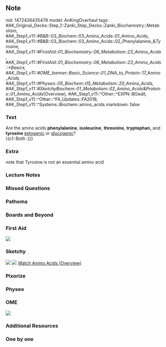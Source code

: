 ## Note
nid: 1472426435478
model: AnKingOverhaul
tags: #AK_Original_Decks::Step_1::Zanki_Step_Decks::Zanki_Biochemistry::Metabolism, #AK_Step1_v11::#B&B::03_Biochem::03_Amino_Acids::01_Amino_Acids, #AK_Step1_v11::#B&B::03_Biochem::03_Amino_Acids::02_Phenylalanine_&_Tyrosine, #AK_Step1_v11::#FirstAid::01_Biochemistry::06_Metabolism::23_Amino_Acids, #AK_Step1_v11::#FirstAid::01_Biochemistry::06_Metabolism::23_Amino_Acids::*Basics, #AK_Step1_v11::#OME_banner::Basic_Science::01_DNA_to_Protein::17_Amino_Acids, #AK_Step1_v11::#Physeo::05_Biochem::05_Metabolism::20_Amino_Acids, #AK_Step1_v11::#SketchyBiochem::01_Metabolism::02_Amino_Acids_&_Proteins::01_Amino_Acids_(Overview), #AK_Step1_v11::^Other::^EXPN::BGedit, #AK_Step1_v11::^Other::^FA_Updates::FA2018, #AK_Step1_v11::^Systems::Biochem::amino_acids
markdown: false

### Text
<div>
  Are the amino acids <b>phenylalanine</b>, <b>isoleucine</b>,
  <b>threonine</b>, <b>tryptophan,</b> and <b>tyrosine</b>
  <u>ketogenic</u> or <u>glucogenic</u>?
</div>
<div>
  {{c1::Both :)}}
</div>

### Extra
note that Tyrosine is not an essential amino acid

### Lecture Notes


### Missed Questions


### Pathoma


### Boards and Beyond


### First Aid
<img src="tmpkG5cq1.png">

### Sketchy
<img src="Screen%20Shot%202021-01-07%20at%2015.11.02.jpg">
<img src="Screen%20Shot%202021-01-07%20at%2015.11.24.jpg"> <a href=
"https://dashboard.sketchy.com/study/medical/courses/medical-biochemistry/units/medical-biochemistry-metabolism/videos/medical-biochemistry-metabolism-amino-acids-and-proteins-amino-acids-overview?utm_source=anki&utm_medium=partnership&utm_campaign=february_update&utm_content=medical">
Watch Amino Acids (Overview)</a>

### Pixorize


### Physeo


### OME
<div class="ome-widget">
  <a href=
  "https://onlinemeded.org/spa/dna-to-protein/amino-acids/acquire?ref=anki">
  <img src="_OME_AnkiFlashcards_Lesson_5.png"></a>
</div>

### Additional Resources


### One by one

